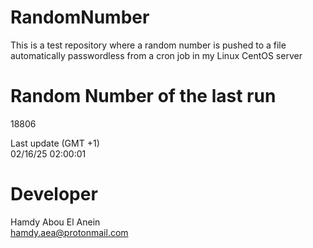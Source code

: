 # RandomNumber    
This is a test repository where a random number is pushed to a file automatically passwordless from a cron job in my Linux CentOS server    
# Random Number of the last run   
18806
      
Last update (GMT +1)    
02/16/25 02:00:01
# Developer    
Hamdy Abou El Anein   
hamdy.aea@protonmail.com
